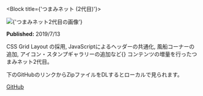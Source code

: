 <Block title={'つまみネット (2代目)'}>
<div className={styles.hero_image}>
<Image
src={'works/trpfrog-net-2nd'}
width={702}
height={830}
objectFit={'cover'}
alt={'つまみネット2代目の画像'}
/>
</div>
<Keywords keywords={[
'HTML', 'CSS', 'JavaScript'
]}/>
<p>
<b>Published:</b> 2019/7/13
</p>
<p>
CSS Grid Layout の採用, JavaScriptによるヘッダーの共通化,
風船コーナーの追加, アイコン・スタンプギャラリーの追加など{}
コンテンツの増量を行ったつまみネット2代目。
</p>
<p>
下のGitHubのリンクからZipファイルをDLするとローカルで見られます。
</p>
<p className={'link-area'}>
<a
href="https://github.com/TrpFrog/trpfrog-net/commit/9ab453ac255a010efdb593ef1a9d92930b9d5f2e"
target="_blank"
rel="noopener noreferrer">
GitHub
</a>
</p>
</Block>
